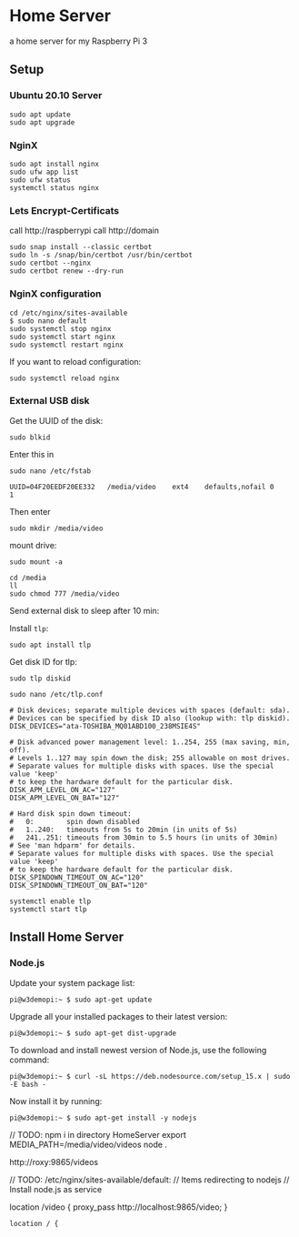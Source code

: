 # Home Server
a home server for my Raspberry Pi 3

## Setup
### Ubuntu 20.10 Server
```
sudo apt update
sudo apt upgrade
```

### NginX

```
sudo apt install nginx
sudo ufw app list
sudo ufw status
systemctl status nginx
```
### Lets Encrypt-Certificats
call http://raspberrypi call http://domain
```
sudo snap install --classic certbot
sudo ln -s /snap/bin/certbot /usr/bin/certbot
sudo certbot --nginx
sudo certbot renew --dry-run
```
### NginX configuration
```
cd /etc/nginx/sites-available
$ sudo nano default
sudo systemctl stop nginx
sudo systemctl start nginx
sudo systemctl restart nginx
```
If you want to reload configuration:
```
sudo systemctl reload nginx
```
### External USB disk

Get the UUID of the disk:

```
sudo blkid
```

Enter this in 

```
sudo nano /etc/fstab
```

```
UUID=04F20EEDF20EE332   /media/video    ext4    defaults,nofail 0       1
```

Then enter

```
sudo mkdir /media/video
```

mount drive:

```
sudo mount -a
```

```
cd /media
ll
sudo chmod 777 /media/video
```

Send external disk to sleep after 10 min:

Install ```tlp```:

```
sudo apt install tlp
```

Get disk ID for tlp:

```
sudo tlp diskid
```

```
sudo nano /etc/tlp.conf
```
```
# Disk devices; separate multiple devices with spaces (default: sda).
# Devices can be specified by disk ID also (lookup with: tlp diskid).
DISK_DEVICES="ata-TOSHIBA_MQ01ABD100_238MSIE4S"

# Disk advanced power management level: 1..254, 255 (max saving, min, off).
# Levels 1..127 may spin down the disk; 255 allowable on most drives.
# Separate values for multiple disks with spaces. Use the special value 'keep'
# to keep the hardware default for the particular disk.
DISK_APM_LEVEL_ON_AC="127"
DISK_APM_LEVEL_ON_BAT="127"

# Hard disk spin down timeout:
#   0:        spin down disabled
#   1..240:   timeouts from 5s to 20min (in units of 5s)
#   241..251: timeouts from 30min to 5.5 hours (in units of 30min)
# See 'man hdparm' for details.
# Separate values for multiple disks with spaces. Use the special value 'keep'
# to keep the hardware default for the particular disk.
DISK_SPINDOWN_TIMEOUT_ON_AC="120"
DISK_SPINDOWN_TIMEOUT_ON_BAT="120"
```
```
systemctl enable tlp
systemctl start tlp
```

## Install Home Server
### Node.js
Update your system package list:

```
pi@w3demopi:~ $ sudo apt-get update
```
Upgrade all your installed packages to their latest version:

```
pi@w3demopi:~ $ sudo apt-get dist-upgrade
```

To download and install newest version of Node.js, use the following command:
```
pi@w3demopi:~ $ curl -sL https://deb.nodesource.com/setup_15.x | sudo -E bash -
```

Now install it by running:

```
pi@w3demopi:~ $ sudo apt-get install -y nodejs
```

// TODO:
npm i in directory HomeServer
export MEDIA_PATH=/media/video/videos
node .

http://roxy:9865/videos

// TODO: /etc/nginx/sites-available/default:
// Items redirecting to nodejs
// Install node.js as service

location /video {
		proxy_pass http://localhost:9865/video;
	}

	location / {
